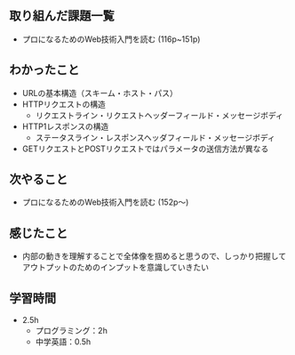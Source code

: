 ## 取り組んだ課題一覧
- プロになるためのWeb技術入門を読む (116p~151p)
## わかったこと
- URLの基本構造（スキーム・ホスト・パス）
- HTTPリクエストの構造
  - リクエストライン・リクエストヘッダーフィールド・メッセージボディ
- HTTP1レスポンスの構造
  - ステータスライン・レスポンスヘッダフィールド・メッセージボディ
- GETリクエストとPOSTリクエストではパラメータの送信方法が異なる
## 次やること
- プロになるためのWeb技術入門を読む (152p〜)
## 感じたこと
- 内部の動きを理解することで全体像を掴めると思うので、しっかり把握してアウトプットのためのインプットを意識していきたい
## 学習時間
- 2.5h
  - プログラミング：2h
  - 中学英語：0.5h